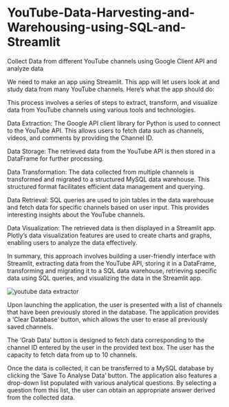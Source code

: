 # YouTube-Data-Harvesting-and-Warehousing-using-SQL-and-Streamlit
Collect Data from different YouTube channels using Google Client API and analyze data

We need to make an app using Streamlit. This app will let users look at and study data from many YouTube channels. Here’s what the app should do:

This process involves a series of steps to extract, transform, and visualize data from YouTube channels using various tools and technologies.

Data Extraction: The Google API client library for Python is used to connect to the YouTube API. This allows users to fetch data such as channels, videos, and comments by providing the Channel ID.

Data Storage: The retrieved data from the YouTube API is then stored in a DataFrame for further processing.

Data Transformation: The data collected from multiple channels is transformed and migrated to a structured MySQL data warehouse. This structured format facilitates efficient data management and querying.

Data Retrieval: SQL queries are used to join tables in the data warehouse and fetch data for specific channels based on user input. This provides interesting insights about the YouTube channels.

Data Visualization: The retrieved data is then displayed in a Streamlit app. Plotly’s data visualization features are used to create charts and graphs, enabling users to analyze the data effectively.

In summary, this approach involves building a user-friendly interface with Streamlit, extracting data from the YouTube API, storing it in a DataFrame, transforming and migrating it to a SQL data warehouse, retrieving specific data using SQL queries, and visualizing the data in the Streamlit app.


![youtube data extractor](https://github.com/mrmrafadh/YouTube-Data-Harvesting-and-Warehousing-using-SQL-and-Streamlit/assets/167102646/8af9a367-d68a-4812-a1f9-874117b10a09)

Upon launching the application, the user is presented with a list of channels that have been previously stored in the database. The application provides a ‘Clear Database’ button, which allows the user to erase all previously saved channels.

The ‘Grab Data’ button is designed to fetch data corresponding to the channel ID entered by the user in the provided text box. The user has the capacity to fetch data from up to 10 channels.

Once the data is collected, it can be transferred to a MySQL database by clicking the ‘Save To Analyse Data’ button. The application also features a drop-down list populated with various analytical questions. By selecting a question from this list, the user can obtain an appropriate answer derived from the collected data.
